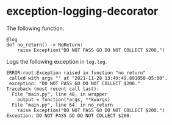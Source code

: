 # exception-logging-decorator
The following function:
```
@log
def no_return() -> NoReturn:
    raise Exception("DO NOT PASS GO DO NOT COLLECT $200.")
```
Logs the following exception in `log.log`.
```
ERROR:root:Exception raised in function "no_return"
 called with args "" at "2021-11-28 13:49:49.891050-05:00".
 exception: "DO NOT PASS GO DO NOT COLLECT $200."
Traceback (most recent call last):
  File "main.py", line 48, in wrapper
    output = function(*args, **kwargs)
  File "main.py", line 64, in no_return
    raise Exception("DO NOT PASS GO DO NOT COLLECT $200.")
Exception: DO NOT PASS GO DO NOT COLLECT $200.

```

